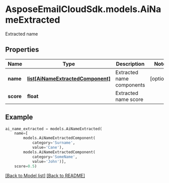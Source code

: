 # AsposeEmailCloudSdk.models.AiNameExtracted

Extracted name             

## Properties
Name | Type | Description | Notes
------------ | ------------- | ------------- | -------------
**name** |[**list[AiNameExtractedComponent]**](AiNameExtractedComponent.md) |Extracted name components              |[optional] 
**score** |**float** |Extracted name score              |



## Example
```python
ai_name_extracted = models.AiNameExtracted(
    name=[
        models.AiNameExtractedComponent(
            category='Surname',
            value='Cane'),
        models.AiNameExtractedComponent(
            category='SomeName',
            value='John')],
    score=0.5)
```


[[Back to Model list]](Models.md) [[Back to README]](README.md)

